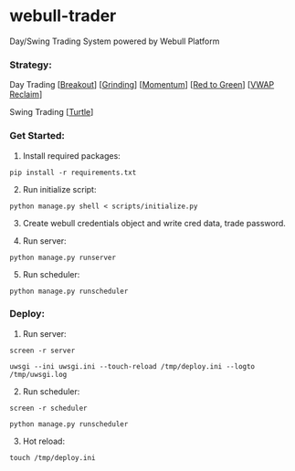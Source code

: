 # webull-trader

Day/Swing Trading System powered by Webull Platform

### Strategy:

Day Trading [[Breakout](https://github.com/quanturtleteam/webull-trader/blob/main/trading/day_breakout.py)] [[Grinding](https://github.com/quanturtleteam/webull-trader/blob/main/trading/day_grinding_largecap.py)] [[Momentum](https://github.com/quanturtleteam/webull-trader/blob/main/trading/day_momo.py)] [[Red to Green](https://github.com/quanturtleteam/webull-trader/blob/main/trading/day_redgreen.py)] [[VWAP Reclaim](https://github.com/quanturtleteam/webull-trader/blob/main/trading/day_vwap_largecap.py)]

Swing Trading [[Turtle](https://github.com/quanturtleteam/webull-trader/blob/main/trading/swing_turtle.py)]

### Get Started:

1. Install required packages:

```
pip install -r requirements.txt
```

2. Run initialize script:

```
python manage.py shell < scripts/initialize.py
```

3. Create webull credentials object and write cred data, trade password.

4. Run server:

```
python manage.py runserver
```

5. Run scheduler:

```
python manage.py runscheduler
```

### Deploy:

1. Run server:

```
screen -r server
```
```
uwsgi --ini uwsgi.ini --touch-reload /tmp/deploy.ini --logto /tmp/uwsgi.log
```

2. Run scheduler:

```
screen -r scheduler
```
```
python manage.py runscheduler
```

3. Hot reload:

```
touch /tmp/deploy.ini
```
